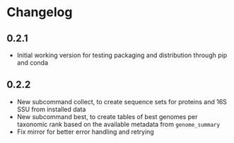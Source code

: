 # Changelog

## 0.2.1

- Initial working version for testing packaging and distribution through pip
and conda

## 0.2.2

- New subcommand collect, to create sequence sets for proteins and 16S SSU
from installed data
- New subcommand best, to create tables of best genomes per taxonomic rank
based on the available metadata from `genome_summary`
- Fix mirror for better error handling and retrying
